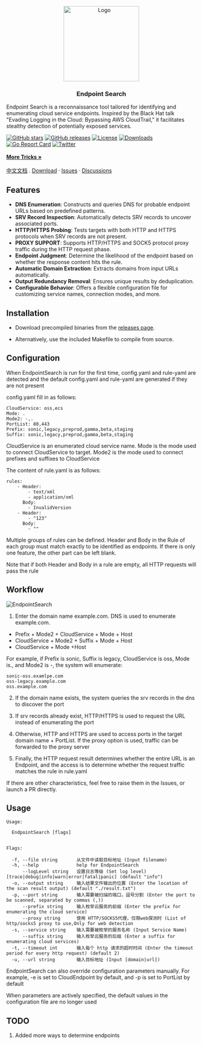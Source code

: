 <p align="center">
  <a href="https://github.com/wgpsec/ENScan_GO">
    <img src="https://github.com/wgpsec/EndpointSearch/assets/16091665/9a26fcef-26fe-4f6b-8c8f-905cdd066296" alt="Logo" width="200" height="200">
  </a>
  <h3 align="center">Endpoint Search</h3>
  <p align="center">

Endpoint Search is a reconnaissance tool tailored for identifying and enumerating cloud service endpoints. Inspired by the Black Hat talk "Evading Logging in the Cloud: Bypassing AWS CloudTrail," it facilitates stealthy detection of potentially exposed services.
  </p>

<a href="https://github.com/wgpsec/EndpointSearch/stargazers"><img alt="GitHub stars" src="https://img.shields.io/github/stars/wgpsec/EndpointSearch"/></a>
<a href="https://github.com/wgpsec/EndpointSearch/releases"><img alt="GitHub releases" src="https://img.shields.io/github/release/wgpsec/EndpointSearch"/></a>
<a href="https://github.com/wgpsec/EndpointSearch/blob/main/LICENSE"><img alt="License" src="https://img.shields.io/badge/License-Apache%202.0-blue.svg"/></a>
<a href="https://github.com/wgpsec/EndpointSearch/releases"><img alt="Downloads" src="https://img.shields.io/github/downloads/wgpsec/EndpointSearch/total?color=brightgreen"/></a>
<a href="https://goreportcard.com/report/github.com/wgpsec/EndpointSearch"><img alt="Go Report Card" src="https://goreportcard.com/badge/github.com/wgpsec/EndpointSearch"/></a>
<a href="https://twitter.com/wgpsec"><img alt="Twitter" src="https://img.shields.io/twitter/follow/wgpsec?label=Followers&style=social" /></a>
<br>
<br>
<a href="https://github.com/wgpsec/EndpointSearch/discussions"><strong>More Tricks »</strong></a>
      <br/>
    <br />
        <a href="https://github.com/wgpsec/EndpointSearch/blob/main/README_CN.md">中文文档</a>
    .
    <a href="https://github.com/wgpsec/EndpointSearch/releases">Download</a>
    ·
    <a href="https://github.com/wgpsec/EndpointSearch/issues">Issues</a>
    ·
    <a href="https://github.com/wgpsec/EndpointSearch/discussions">Discussions</a>
  </p>

## Features
* **DNS Enumeration**: Constructs and queries DNS for probable endpoint URLs based on predefined patterns.
* **SRV Record Inspection**: Automatically detects SRV records to uncover associated ports.
* **HTTP/HTTPS Probing**: Tests targets with both HTTP and HTTPS protocols when SRV records are not present.
* **PROXY SUPPORT**: Supports HTTP/HTTPS and SOCK5 protocol proxy traffic during the HTTP request phase.
* **Endpoint Judgment**: Determine the likelihood of the endpoint based on whether the response content hits the rule.
* **Automatic Domain Extraction**: Extracts domains from input URLs automatically.
* **Output Redundancy Removal**: Ensures unique results by deduplication.
* **Configurable Behavior**: Offers a flexible configuration file for customizing service names, connection modes, and more.

## Installation

* Download precompiled binaries from the [releases page](https://github.com/wgpsec/EndpointSearch/releases).

* Alternatively, use the included Makefile to compile from source.

## Configuration
When EndpointSearch is run for the first time, config.yaml and rule-yaml are detected and the default config.yaml and rule-yaml are generated if they are not present

config.yaml fill in as follows:
```
CloudService: oss,ecs
Mode: .
Mode2: -,.
PortList: 80,443
Prefix: sonic,legacy,preprod,gamma,beta,staging
Suffix: sonic,legacy,preprod,gamma,beta,staging
```
CloudService is an enumerated cloud service name. Mode is the mode used to connect CloudService to target. Mode2 is the mode used to connect prefixes and suffixes to CloudService

The content of rule.yaml is as follows:
```
rules:
    - Header:
        - text/xml
        - application/xml
      Body:
        - InvalidVersion
    - Header:
        - "123"
      Body:
        - ""
```
Multiple groups of rules can be defined. Header and Body in the Rule of each group must match exactly to be identified as endpoints. If there is only one feature, the other part can be left blank.

Note that if both Header and Body in a rule are empty, all HTTP requests will pass the rule

## Workflow
![EndpointSearch](https://github.com/wgpsec/EndpointSearch/assets/50265741/bbe62843-ff98-46d8-85ad-5cb0ce1fcc51)

1. Enter the domain name example.com. DNS is used to enumerate example.com.
* Prefix + Mode2 + CloudService + Mode + Host
* CloudService + Mode2 + Suffix + Mode + Host
* CloudService + Mode +Host

For example, if Prefix is sonic, Suffix is legacy, CloudService is oss, Mode is., and Mode2 is -, the system will enumerate:
```
sonic-oss.examlpe.com
oss-legacy.example.com
oss.example.com
```

2. If the domain name exists, the system queries the srv records in the dns to discover the port

3. If srv records already exist, HTTP/HTTPS is used to request the URL instead of enumerating the port

4. Otherwise, HTTP and HTTPS are used to access ports in the target domain name + PortList. If the proxy option is used, traffic can be forwarded to the proxy server

5. Finally, the HTTP request result determines whether the entire URL is an Endpoint, and the access is to determine whether the request traffic matches the rule in rule.yaml

If there are other characteristics, feel free to raise them in the Issues, or launch a PR directly.

## Usage
```
Usage:

  EndpointSearch [flags]


Flags:

  -f, --file string       从文件中读取目标地址 (Input filename)
  -h, --help              help for EndpointSearch
      --logLevel string   设置日志等级 (Set log level) [trace|debug|info|warn|error|fatal|panic] (default "info")
  -o, --output string     输入结果文件输出的位置 (Enter the location of the scan result output) (default "./result.txt")
  -p, --port string       输入需要被扫描的端口，逗号分割 (Enter the port to be scanned, separated by commas (,))
      --prefix string     输入枚举云服务的前缀 (Enter the prefix for enumerating the cloud service)
      --proxy string      使用 HTTP/SOCKS5代理，仅限web探测时 (List of http/socks5 proxy to use,Only for web detection
  -s, --service string    输入需要被枚举的服务名称 (Input Service Name)
      --suffix string     输入枚举云服务的后缀 (Enter a suffix for enumerating cloud services)
  -t, --timeout int       输入每个 http 请求的超时时间 (Enter the timeout period for every http request) (default 2)
  -u, --url string        输入目标地址 (Input [domain|url])
```

EndpointSearch can also override configuration parameters manually. For example, -e is set to CloudEndpoint by default, and -p is set to PortList by default

When parameters are actively specified, the default values in the configuration file are no longer used


## TODO
1. Added more ways to determine endpoints

